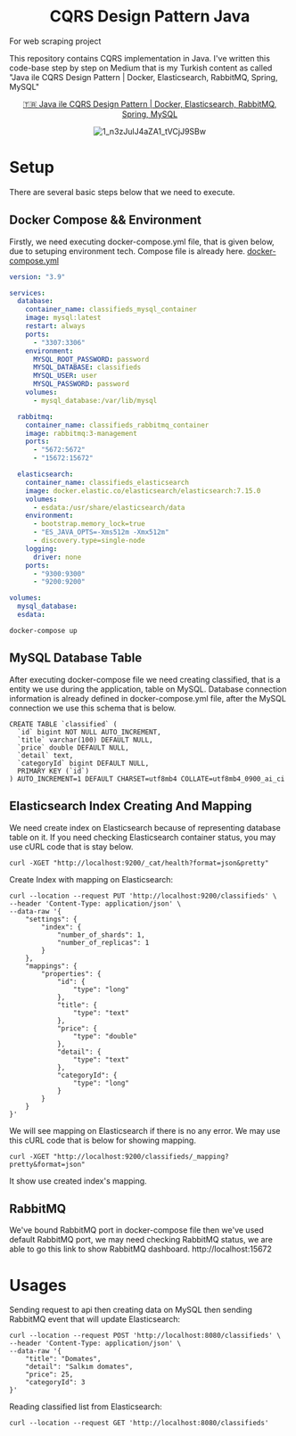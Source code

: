 # <div align="center">CQRS Design Pattern Java </div>

For web scraping project

This repository contains CQRS implementation in Java. I've written this code-base step by step on Medium that is my Turkish content as called "Java ile CQRS Design Pattern | Docker, Elasticsearch, RabbitMQ, Spring, MySQL"

<div align="center">

[🇹🇷 Java ile CQRS Design Pattern | Docker, Elasticsearch, RabbitMQ, Spring, MySQL](https://medium.com/@yusufyilmazfr/java-ile-cqrs-design-pattern-docker-elasticsearch-rabbitmq-spring-mysql-bf2278c8c1c4)
  
</div>
  
<div align="center">

![1_n3zJulJ4aZA1_tVCjJ9SBw](https://user-images.githubusercontent.com/43035417/151057004-de91dfe4-2fcf-4573-9928-0ce7600992fe.png)

</div>


# Setup
There are several basic steps below that we need to execute.

## Docker Compose && Environment

Firstly, we need executing docker-compose.yml file, that is given below, due to setuping environment tech. Compose file is already here. [docker-compose.yml](https://github.com/yusufyilmazfr/cqrs-design-pattern-java/blob/main/docker-compose.yml)


```yml
version: "3.9"

services:
  database:
    container_name: classifieds_mysql_container
    image: mysql:latest
    restart: always
    ports:
      - "3307:3306"
    environment:
      MYSQL_ROOT_PASSWORD: password
      MYSQL_DATABASE: classifieds
      MYSQL_USER: user
      MYSQL_PASSWORD: password
    volumes:
      - mysql_database:/var/lib/mysql

  rabbitmq:
    container_name: classifieds_rabbitmq_container
    image: rabbitmq:3-management
    ports:
      - "5672:5672"
      - "15672:15672"

  elasticsearch:
    container_name: classifieds_elasticsearch
    image: docker.elastic.co/elasticsearch/elasticsearch:7.15.0
    volumes:
      - esdata:/usr/share/elasticsearch/data
    environment:
      - bootstrap.memory_lock=true
      - "ES_JAVA_OPTS=-Xms512m -Xmx512m"
      - discovery.type=single-node
    logging:
      driver: none
    ports:
      - "9300:9300"
      - "9200:9200"

volumes:
  mysql_database:
  esdata:
```

```
docker-compose up
```

## MySQL Database Table

After executing docker-compose file we need creating classified, that is a entity we use during the application, table on MySQL.
Database connection information is already defined in docker-compose.yml file, after the MySQL connection we use this schema that is below.

```mysql
CREATE TABLE `classified` (
  `id` bigint NOT NULL AUTO_INCREMENT,
  `title` varchar(100) DEFAULT NULL,
  `price` double DEFAULT NULL,
  `detail` text,
  `categoryId` bigint DEFAULT NULL,
  PRIMARY KEY (`id`)
) AUTO_INCREMENT=1 DEFAULT CHARSET=utf8mb4 COLLATE=utf8mb4_0900_ai_ci
```

## Elasticsearch Index Creating And Mapping
We need create index on Elasticsearch because of representing database table on it. If you need checking Elasticsearch container status, you may use cURL code that is stay below.

```
curl -XGET "http://localhost:9200/_cat/health?format=json&pretty"
```

Create Index with mapping on Elasticsearch: 

```
curl --location --request PUT 'http://localhost:9200/classifieds' \
--header 'Content-Type: application/json' \
--data-raw '{
    "settings": {
        "index": {
            "number_of_shards": 1,
            "number_of_replicas": 1
        }
    },
    "mappings": {
        "properties": {
            "id": {
                "type": "long"
            },
            "title": {
                "type": "text"
            },
            "price": {
                "type": "double"
            },
            "detail": {
                "type": "text"
            },
            "categoryId": {
                "type": "long"
            }
        }
    }
}'
```

We will see mapping on Elasticsearch if there is no any error. We may use this cURL code that is below for showing mapping.
```
curl -XGET "http://localhost:9200/classifieds/_mapping?pretty&format=json"
```

It show use created index's mapping.

## RabbitMQ
We've bound RabbitMQ port in docker-compose file then we've used default RabbitMQ port, we may need checking RabbitMQ status, we are able to go this link to show RabbitMQ dashboard. http://localhost:15672

# Usages

Sending request to api then creating data on MySQL then sending RabbitMQ event that will update Elasticsearch:

```
curl --location --request POST 'http://localhost:8080/classifieds' \
--header 'Content-Type: application/json' \
--data-raw '{
    "title": "Domates",
    "detail": "Salkım domates",
    "price": 25,
    "categoryId": 3
}'
```

Reading classified list from Elasticsearch: 

```
curl --location --request GET 'http://localhost:8080/classifieds'
```

